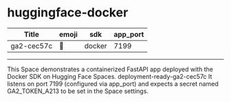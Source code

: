 # huggingface-docker

|    Title   |    emoji |   sdk  | app_port   |
| ---------- | -------- | ------ | ---------- |
| ga2-cec57c |   🚀     | docker | 7199       |
---

This Space demonstrates a containerized FastAPI app deployed with the Docker SDK on Hugging Face Spaces. deployment-ready-ga2-cec57c It listens on port 7199 (configured via app_port) and expects a secret named GA2_TOKEN_A213 to be set in the Space settings.